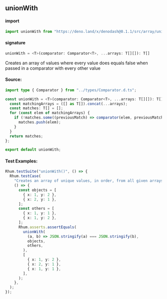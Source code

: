 
## unionWith

#### import
```typescript
import unionWith from "https://deno.land/x/denodash@0.1.1/src/array/unionWith.ts"
```

#### signature
```typescript
unionWith = <T>(comparator: Comparator<T>, ...arrays: T[][]): T[]
```

Creates an array of values where every value does equals false when passed in a comparator with every other value

#### Source:

```typescript
import type { Comparator } from "../types/Comparator.d.ts";

const unionWith = <T>(comparator: Comparator<T>, ...arrays: T[][]): T[] => {
  const matchingArrays = ([] as T[]).concat(...arrays);
  const matches: T[] = [];
  for (const elem of matchingArrays) {
    if (!matches.some((previousMatch) => comparator(elem, previousMatch))) {
      matches.push(elem);
    }
  }
  return matches;
};

export default unionWith;

```

#### Test Examples: 

```typescript
Rhum.testSuite("unionWith()", () => {
  Rhum.testCase(
    "Creates an array of unique values, in order, from all given arrays, given a comparator",
    () => {
      const objects = [
        { x: 1, y: 2 },
        { x: 2, y: 1 },
      ];
      const others = [
        { x: 1, y: 1 },
        { x: 1, y: 2 },
      ];
      Rhum.asserts.assertEquals(
        unionWith(
          (a, b) => JSON.stringify(a) === JSON.stringify(b),
          objects,
          others,
        ),
        [
          { x: 1, y: 2 },
          { x: 2, y: 1 },
          { x: 1, y: 1 },
        ],
      );
    },
  );
});
```

  